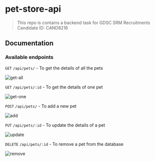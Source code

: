 # pet-store-api
> This repo is contains a backend task for GDSC SRM Recruitments    
> Candidate ID: CAND8216
## Documentation
### Available endpoints
`GET` `/api/pets/` - To get the details of all the pets

![get-all](https://lh3.googleusercontent.com/pw/AL9nZEWWqHqMGth3opsSZ9ulpvfhA54jzSDlHdmKSiL-SlxSF8C-u69l7stM8pT-a3BByIR-pShyMinVYAVQeJykAeHRFaW66VayDSbP-TC2ucQES30HSJXOuG9rrX0TwqjjFFB0Ow1OvkE2nqanseuQpNP3=w1760-h990-no)

`GET` `/api/pets/:id` - To get the details of one pet

![get-one](https://lh3.googleusercontent.com/pw/AL9nZEVTd2Z5pp9n_qT3FlFyP_SBptHtSoEqMgXpOU85LpYLS1KaVnJdldeyGH8eWlEJRW3An0Yx2E5q_08tEA525Ctw53ypZNbaBQuRrNKyEvHe1BveGLe_89jkqft-KGsjmTZpw0XibOG52A9yOXHBnVtt=w1760-h990-no)

`POST` `/api/pets/` - To add a new pet

![add](https://lh3.googleusercontent.com/pw/AL9nZEU_oktYYWiUEcs54NkAjrXHkM8v25MOTZwkSbWOC_bkkAVpucn6AMkioqKgKQ9skBKjeQTmZEXLwFHAcktcKie85F_uwcW48Qbt_6ivUr6AepyO-KftwqbRSTzMM0tWaj4wINpPXmVPI8OOuD-Vy68X=w1760-h990-no)

`PUT` `/api/pets/:id` - To update the details of a pet

![update](https://lh3.googleusercontent.com/pw/AL9nZEV8EKK85SAaRp8cD2KBY1GI1nZ64CBC47c8jebOCrBqs6cN3Bh3Frm7_8ws0TCs0OqoHzMrym1tsKOkKZaOLeBLDH-dayE-aHCDusT6PgkZPheIT8_t78dtF47djoWeN7wmHADUH4ar3R5elgB-n--w=w1760-h990-no)

`DELETE` `/api/pets/:id` - To remove a pet from the database

![remove](https://lh3.googleusercontent.com/pw/AL9nZEWT4wZLxC9_7gBca9EHQ5Jbrr6AXoLchye0hzseeqycPEeI44nUEnDbR0SUT4lz_qHSVdmPgIVP-939qjCFzDUjFpWs9l4oReELC8186arc8K1pLSYr3DmWkALMzwaf-0Q3EqPIAAav1Bcaq8wbKBRv=w1760-h990-no)
